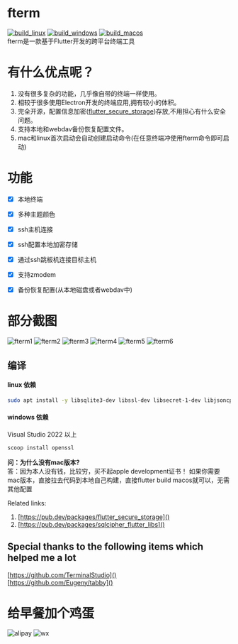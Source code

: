 
# fterm
[![build_linux](https://github.com/springeye/fterm/actions/workflows/build_linux.yml/badge.svg?event=release)](https://github.com/springeye/fterm/actions/workflows/build_linux.yml)
[![build_windows](https://github.com/springeye/fterm/actions/workflows/build_windows.yml/badge.svg?event=release)](https://github.com/springeye/fterm/actions/workflows/build_windows.yml)
[![build_macos](https://github.com/springeye/fterm/actions/workflows/build_macos.yml/badge.svg?event=release)](https://github.com/springeye/fterm/actions/workflows/build_macos.yml)  
fterm是一款基于Flutter开发的跨平台终端工具
# 有什么优点呢？
1. 没有很多复杂的功能，几乎像自带的终端一样使用。
2. 相较于很多使用Electron开发的终端应用,拥有较小的体积。
3. 完全开源，配置信息加密([flutter_secure_storage](https://pub.dev/packages/flutter_secure_storage))存放,不用担心有什么安全问题。
4. 支持本地和webdav备份恢复配置文件。
5. mac和linux首次启动会自动创建启动命令(在任意终端冲使用fterm命令即可启动)

# 功能
- [x] 本地终端
- [x] 多种主题颜色
- [x] ssh主机连接
- [x] ssh配置本地加密存储
- [x] 通过ssh跳板机连接目标主机
- [x] 支持zmodem
- [x] 备份恢复配置(从本地磁盘或者webdav中)



# 部分截图
![fterm1](resources/fterm1.png)
![fterm2](resources/fterm2.png)
![fterm3](resources/fterm3.png)
![fterm4](resources/fterm4.png)
![fterm5](resources/fterm5.png)
![fterm6](resources/fterm6.png)

## 编译
#### linux 依赖
```bash
sudo apt install -y libsqlite3-dev libssl-dev libsecret-1-dev libjsoncpp-dev
```
#### windows 依赖
Visual Studio 2022 以上
```powershell
scoop install openssl
```
 

**问：为什么没有mac版本?**  
答：因为本人没有钱，比较穷，买不起apple development证书！
如果你需要mac版本，直接拉去代码到本地自己构建，直接flutter build macos就可以，无需其他配置


Related links:
1. [https://pub.dev/packages/flutter_secure_storage]()  
2. [https://pub.dev/packages/sqlcipher_flutter_libs]()
## Special thanks to the following items which helped me a lot
[https://github.com/TerminalStudio]()  
[https://github.com/Eugeny/tabby]()


# 给早餐加个鸡蛋

![alipay](resources/alipay.jpg)
![wx](resources/wx.jpg)